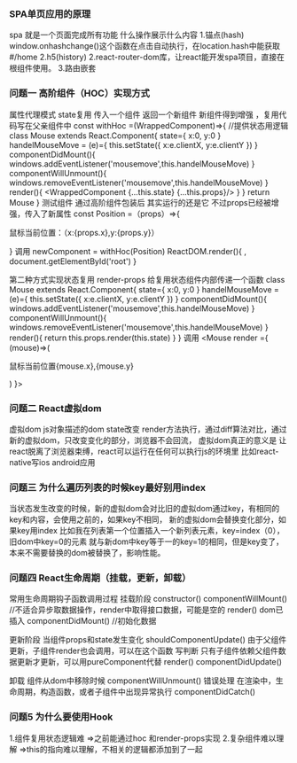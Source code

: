 ### SPA单页应用的原理
spa 就是一个页面完成所有功能 什么操作展示什么内容
1.锚点(hash) window.onhashchange()这个函数在点击<a href="#/home"></a>自动执行，在location.hash中能获取#/home  2.h5(history)
2.react-router-dom库，让react能开发spa项目，直接在根组件使用。
3.路由嵌套 

### 问题一 高阶组件（HOC）实现方式 
属性代理模式  state复用 传入一个组件 返回一个新组件 新组件得到增强 ，复用代码写在父亲组件中
const withHoc =(WrappedComponent)=>{
    //提供状态用逻辑
    class Mouse extends React.Component{
        state={
            x:0,
            y:0
        }
        handelMouseMove = (e)={
          this.setState({
              x:e.clientX,
              y:e.clientY
          })
        }
        componentDidMount(){
            windows.addEventListener('mousemove',this.handelMouseMove)
        }
        componentWillUnmount(){
            windows.removeEventListener('mousemove',this.handelMouseMove)
        }
        render(){
            <WrappedComponent {...this.state} {...this.props}/>
        }
    }
    return Mouse
}
测试组件  通过高阶组件包装后 其实运行的还是它 不过props已经被增强，传入了新属性
const Position =（props）=>{
    <p>
     鼠标当前位置：（x:{props.x},y:{props.y}）
    </p>
}
调用
newComponent = withHoc(Position)
ReactDOM.render(){
    <newComponent name='wanglihang'>,
    document.getElementById('root')
}


第二种方式实现状态复用 render-props 给复用状态组件内部传递一个函数
class Mouse extends React.Component{
        state={
            x:0,
            y:0
        }
        handelMouseMove = (e)={
          this.setState({
              x:e.clientX,
              y:e.clientY
          })
        }
        componentDidMount(){
            windows.addEventListener('mousemove',this.handelMouseMove)
        }
        componentWillUnmount(){
            windows.removeEventListener('mousemove',this.handelMouseMove)
        }
        render(){
            return this.props.render(this.state)
        }
    }
调用 <Mouse render ={ (mouse)=>(<p>鼠标当前位置{mouse.x},{mouse.y}</p>)  }>

### 问题二 React虚拟dom

虚拟dom js对象描述的dom
state改变 render方法执行，通过diff算法对比，通过新的虚拟dom，只改变变化的部分，浏览器不会回流，
虚拟dom真正的意义是 让react脱离了浏览器束缚，react可以运行在任何可以执行js的环境里 比如react-native写ios android应用

### 问题三 为什么遍历列表的时候key最好别用index
当状态发生改变的时候，新的虚拟dom会对比旧的虚拟dom通过key，有相同的key和内容，会使用之前的，如果key不相同，
新的虚拟dom会替换变化部分，如果key用index 比如我在列表第一个位置插入一个新列表元素，key=index（0），
旧dom中key=0的元素 就与新dom中key等于一的key=1的相同，但是key变了，本来不需要替换的dom被替换了，影响性能。

### 问题四 React生命周期（挂载，更新，卸载）
常用生命周期钩子函数调用过程
挂载阶段 
constructor()
componentWillMount() //不适合异步取数据操作，render中取得接口数据，可能是空的
render()  dom已插入
componentDidMount() //初始化数据

更新阶段 当组件props和state发生变化
 shouldComponentUpdate() 由于父组件更新，子组件render也会调用，可以在这个函数
 写判断 只有子组件依赖父组件数据更新才更新，可以用pureComponent代替
 render()
 componentDidUpdate() 

卸载 组件从dom中移除时候
componentWillUnmount()
错误处理
在渲染中，生命周期，构造函数，或者子组件中出现异常执行
componentDidCatch()

### 问题5 为什么要使用Hook
1.组件复用状态逻辑难  =>之前能通过hoc 和render-props实现
2.复杂组件难以理解   =>this的指向难以理解，不相关的逻辑都添加到了一起
